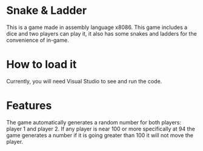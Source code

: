# Snake & Ladder

This is a game made in assembly language x8086. This game includes a dice and two players can play it, it also has some snakes and ladders for the convenience of in-game. 

# How to load it

Currently, you will need Visual Studio to see and run the code.

# Features

The game automatically generates a random number for both players: player 1 and player 2. If any player is near 100 or more specifically at 94 the game generates a number if it is going greater than 100 it will not move the player.
